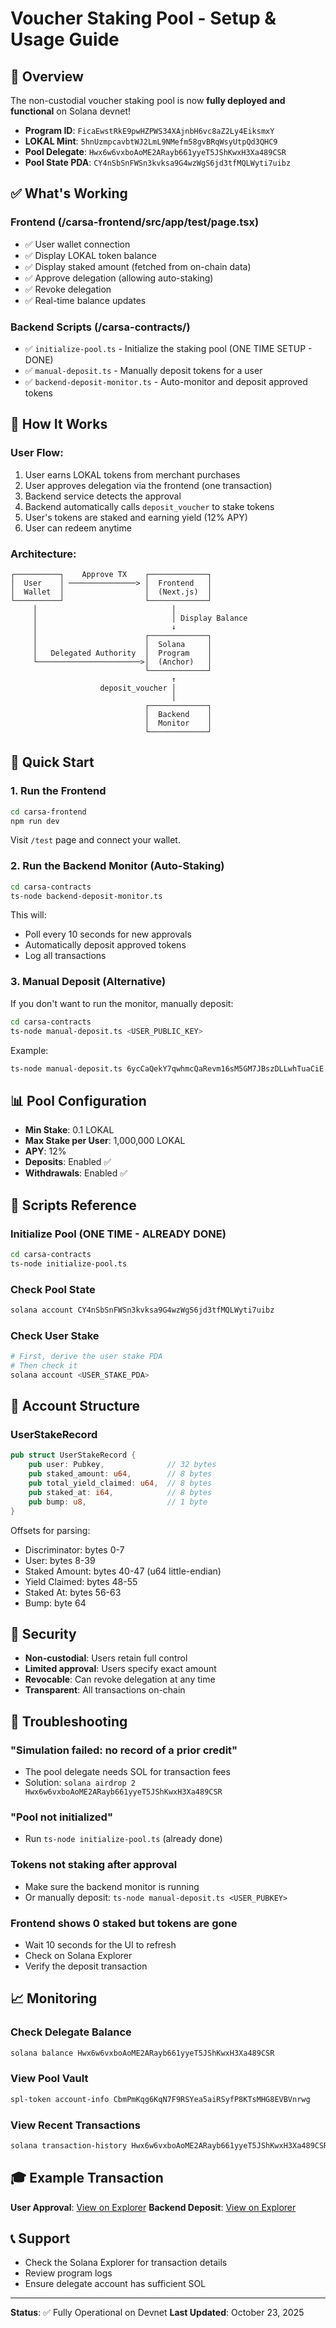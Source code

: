 # Voucher Staking Pool - Setup & Usage Guide

## 🎯 Overview

The non-custodial voucher staking pool is now **fully deployed and functional** on Solana devnet!

- **Program ID**: `FicaEwstRkE9pwHZPWS34XAjnbH6vc8aZ2Ly4EiksmxY`
- **LOKAL Mint**: `5hnUzmpcavbtWJ2LmL9NMefm58gvBRqWsyUtpQd3QHC9`
- **Pool Delegate**: `Hwx6w6vxboAoME2ARayb661yyeT5JShKwxH3Xa489CSR`
- **Pool State PDA**: `CY4nSbSnFWSn3kvksa9G4wzWgS6jd3tfMQLWyti7uibz`

## ✅ What's Working

### Frontend (/carsa-frontend/src/app/test/page.tsx)
- ✅ User wallet connection
- ✅ Display LOKAL token balance
- ✅ Display staked amount (fetched from on-chain data)
- ✅ Approve delegation (allowing auto-staking)
- ✅ Revoke delegation
- ✅ Real-time balance updates

### Backend Scripts (/carsa-contracts/)
- ✅ `initialize-pool.ts` - Initialize the staking pool (ONE TIME SETUP - DONE)
- ✅ `manual-deposit.ts` - Manually deposit tokens for a user
- ✅ `backend-deposit-monitor.ts` - Auto-monitor and deposit approved tokens

## 📝 How It Works

### User Flow:
1. User earns LOKAL tokens from merchant purchases
2. User approves delegation via the frontend (one transaction)
3. Backend service detects the approval
4. Backend automatically calls `deposit_voucher` to stake tokens
5. User's tokens are staked and earning yield (12% APY)
6. User can redeem anytime

### Architecture:
```
┌──────────┐    Approve TX    ┌─────────────┐
│  User    │ ───────────────> │  Frontend   │
│  Wallet  │                  │  (Next.js)  │
└──────────┘                  └─────────────┘
     │                              │
     │                              │ Display Balance
     │                              ↓
     │                        ┌─────────────┐
     │                        │  Solana     │
     │   Delegated Authority  │  Program    │
     └───────────────────────>│  (Anchor)   │
                              └─────────────┘
                                    ↑
                    deposit_voucher │
                                    │
                              ┌─────────────┐
                              │  Backend    │
                              │  Monitor    │
                              └─────────────┘
```

## 🚀 Quick Start

### 1. Run the Frontend
```bash
cd carsa-frontend
npm run dev
```

Visit `/test` page and connect your wallet.

### 2. Run the Backend Monitor (Auto-Staking)
```bash
cd carsa-contracts
ts-node backend-deposit-monitor.ts
```

This will:
- Poll every 10 seconds for new approvals
- Automatically deposit approved tokens
- Log all transactions

### 3. Manual Deposit (Alternative)
If you don't want to run the monitor, manually deposit:

```bash
cd carsa-contracts
ts-node manual-deposit.ts <USER_PUBLIC_KEY>
```

Example:
```bash
ts-node manual-deposit.ts 6ycCaQekY7qwhmcQaRevm16sM5GM7JBszDLLwhTuaCiE
```

## 📊 Pool Configuration

- **Min Stake**: 0.1 LOKAL
- **Max Stake per User**: 1,000,000 LOKAL
- **APY**: 12%
- **Deposits**: Enabled ✅
- **Withdrawals**: Enabled ✅

## 🔧 Scripts Reference

### Initialize Pool (ONE TIME - ALREADY DONE)
```bash
cd carsa-contracts
ts-node initialize-pool.ts
```

### Check Pool State
```bash
solana account CY4nSbSnFWSn3kvksa9G4wzWgS6jd3tfMQLWyti7uibz
```

### Check User Stake
```bash
# First, derive the user stake PDA
# Then check it
solana account <USER_STAKE_PDA>
```

## 💾 Account Structure

### UserStakeRecord
```rust
pub struct UserStakeRecord {
    pub user: Pubkey,              // 32 bytes
    pub staked_amount: u64,        // 8 bytes
    pub total_yield_claimed: u64,  // 8 bytes
    pub staked_at: i64,            // 8 bytes
    pub bump: u8,                  // 1 byte
}
```

Offsets for parsing:
- Discriminator: bytes 0-7
- User: bytes 8-39
- Staked Amount: bytes 40-47 (u64 little-endian)
- Yield Claimed: bytes 48-55
- Staked At: bytes 56-63
- Bump: byte 64

## 🔐 Security

- **Non-custodial**: Users retain full control
- **Limited approval**: Users specify exact amount
- **Revocable**: Can revoke delegation at any time
- **Transparent**: All transactions on-chain

## 🐛 Troubleshooting

### "Simulation failed: no record of a prior credit"
- The pool delegate needs SOL for transaction fees
- Solution: `solana airdrop 2 Hwx6w6vxboAoME2ARayb661yyeT5JShKwxH3Xa489CSR`

### "Pool not initialized"
- Run `ts-node initialize-pool.ts` (already done)

### Tokens not staking after approval
- Make sure the backend monitor is running
- Or manually deposit: `ts-node manual-deposit.ts <USER_PUBKEY>`

### Frontend shows 0 staked but tokens are gone
- Wait 10 seconds for the UI to refresh
- Check on Solana Explorer
- Verify the deposit transaction

## 📈 Monitoring

### Check Delegate Balance
```bash
solana balance Hwx6w6vxboAoME2ARayb661yyeT5JShKwxH3Xa489CSR
```

### View Pool Vault
```bash
spl-token account-info CbmPmKqg6KqN7F9RSYea5aiRSyfP8KTsMHG8EVBVnrwg
```

### View Recent Transactions
```bash
solana transaction-history Hwx6w6vxboAoME2ARayb661yyeT5JShKwxH3Xa489CSR
```

## 🎓 Example Transaction

**User Approval**: [View on Explorer](https://explorer.solana.com/tx/your-tx-here?cluster=devnet)
**Backend Deposit**: [View on Explorer](https://explorer.solana.com/tx/3C9kyDfVi2Nf4bBqKUn7vTFPLpuyv9fRh9ktbEdhkYsBk1YL7Dqre2xsK4cjEvCaV3c7DexEzP8BKwgFvfPNXJq4?cluster=devnet)

## 📞 Support

- Check the Solana Explorer for transaction details
- Review program logs
- Ensure delegate account has sufficient SOL

---

**Status**: ✅ Fully Operational on Devnet
**Last Updated**: October 23, 2025
